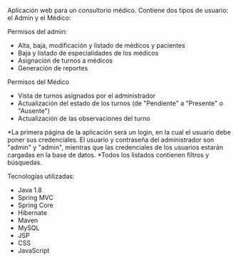Aplicación web para un consultorio médico. Contiene dos tipos de usuario: el Admin y el Médico:

Permisos del admin:
- Alta, baja, modificación y listado de médicos y pacientes
- Baja y listado de especialidades de los médicos
- Asignación de turnos a médicos
- Generación de reportes

Permisos del Médico
- Vista de turnos asignados por el administrador
- Actualización del estado de los turnos (de "Pendiente" a "Presente" o "Ausente")
- Actualización de las observaciones del turno

*La primera página de la aplicación será un login, en la cual el usuario debe poner sus credenciales. El usuario y contraseña del administrador son "admin" y "admin", mientras que las credenciales de los usuarios estarán cargadas en la base de datos.
*Todos los listados contienen filtros y búsquedas.

Tecnologías utilizadas:
- Java 1.8
- Spring MVC
- Spring Core
- Hibernate
- Maven
- MySQL
- JSP
- CSS
- JavaScript
